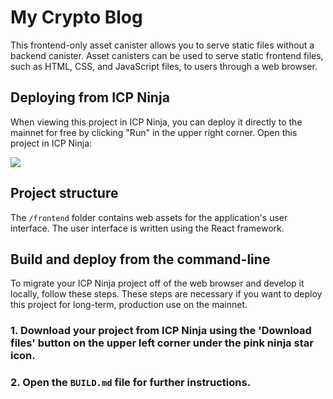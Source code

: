 # My Crypto Blog

This frontend-only asset canister allows you to serve static files without a backend canister.
Asset canisters can be used to serve static frontend files, such as HTML, CSS, and JavaScript files, to users through a web browser.

## Deploying from ICP Ninja

When viewing this project in ICP Ninja, you can deploy it directly to the mainnet for free by clicking "Run" in the upper right corner. Open this project in ICP Ninja:

[![](https://icp.ninja/assets/open.svg)](https://icp.ninja/i?g=https://github.com/kennyrivaldi/My-Crypto-Blog)

## Project structure

The `/frontend` folder contains web assets for the application's user interface. The user interface is written using the React framework.

## Build and deploy from the command-line

To migrate your ICP Ninja project off of the web browser and develop it locally, follow these steps. These steps are necessary if you want to deploy this project for long-term, production use on the mainnet.

### 1. Download your project from ICP Ninja using the 'Download files' button on the upper left corner under the pink ninja star icon.

### 2. Open the `BUILD.md` file for further instructions.
